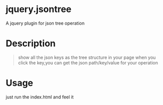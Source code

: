 # jquery.jsontree
A jquery plugin for json tree operation
# Description
>show all the json keys as the tree structure in your page
>when you click the key,you can get the json path/key/value for your operation
# Usage
just run the index.html and feel it
